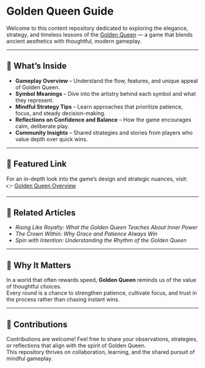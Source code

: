 # Golden Queen Guide

Welcome to this content repository dedicated to exploring the elegance, strategy, and timeless lessons of the <a href="https://www.casinoplus.com.ph/golden-queen/">Golden Queen</a> — a game that blends ancient aesthetics with thoughtful, modern gameplay.

---

## 👑 What’s Inside

- **Gameplay Overview** – Understand the flow, features, and unique appeal of Golden Queen.
- **Symbol Meanings** – Dive into the artistry behind each symbol and what they represent.
- **Mindful Strategy Tips** – Learn approaches that prioritize patience, focus, and steady decision-making.
- **Reflections on Confidence and Balance** – How the game encourages calm, deliberate play.
- **Community Insights** – Shared strategies and stories from players who value depth over quick wins.

---

## 🔗 Featured Link

For an in-depth look into the game’s design and strategic nuances, visit:  
👉 [Golden Queen Overview](https://www.casinoplus.com.ph/golden-queen/)

---

## 📖 Related Articles

- *Rising Like Royalty: What the Golden Queen Teaches About Inner Power*  
- *The Crown Within: Why Grace and Patience Always Win*  
- *Spin with Intention: Understanding the Rhythm of the Golden Queen*

---

## 🌱 Why It Matters

In a world that often rewards speed, **Golden Queen** reminds us of the value of thoughtful choices.  
Every round is a chance to strengthen patience, cultivate focus, and trust in the process rather than chasing instant wins.

---

## 🤝 Contributions

Contributions are welcome! Feel free to share your observations, strategies, or reflections that align with the spirit of Golden Queen.  
This repository thrives on collaboration, learning, and the shared pursuit of mindful gameplay.
